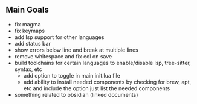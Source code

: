 ## Main Goals

- fix magma
- fix keymaps
- add lsp support for other languages
- add status bar
- show errors below line and break at multiple lines
- remove whitespace and fix eol on save
- build toolchains for certain languages to enable/disable lsp, tree-sitter, syntax, etc
    - add option to toggle in main init.lua file
    - add ability to install needed components by checking for brew, apt, etc
      and include the option just list the needed components
- something related to obsidian (linked documents)

